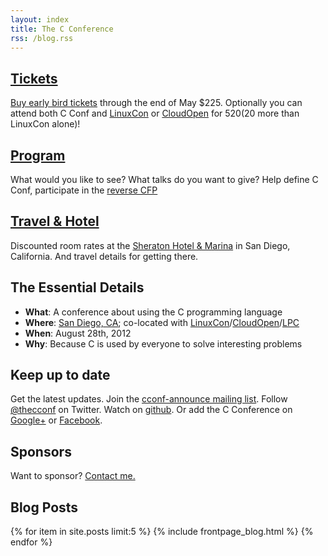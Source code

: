 ```yaml
---
layout: index
title: The C Conference
rss: /blog.rss
---
```


## [Tickets][register]

[Buy early bird tickets][register] through the end of May $225. Optionally you
can attend both C Conf and [LinuxCon][linuxcon] or [CloudOpen][cloudopen] for
$520 ($20 more than LinuxCon alone)!

## [Program][pfc]

What would you like to see? What talks do you want to give? Help define C Conf,
participate in the [reverse CFP][pfc]

## [Travel & Hotel][travel]

Discounted room rates at the [Sheraton Hotel & Marina][travel] in San Diego,
California. And travel details for getting there.

[travel]: /travel.html

## The Essential Details

- **What**: A conference about using the C programming language
- **Where**: [San Diego, CA][travel]; co-located with [LinuxCon][linuxcon]/[CloudOpen][cloudopen]/[LPC][lpc]
- **When**: August 28th, 2012
- **Why**: Because C is used by everyone to solve interesting problems

[linuxcon]: https://events.linuxfoundation.org/events/linuxcon
[cloudopen]: https://events.linuxfoundation.org/events/cloudopen/
[lpc]: http://linuxplumbersconf.org
[register]: http://www.regonline.com/Register/Checkin.aspx?EventID=1096261
[pfc]: /pfc/

## Keep up to date

Get the latest updates. Join the [cconf-announce mailing list][cconf-announce].
Follow [@thecconf][twitter] on Twitter. Watch on [github]. Or add the C
Conference on [Google+][googlep] or [Facebook][facebook].

[cconf-announce]: https://groups.google.com/forum/#!forum/cconf-announce
[github]: https://github.com/cconf/cconf.github.com
[twitter]: https://twitter.com/thecconf
[googlep]: https://plus.google.com/111666632522404882293/posts
[facebook]: http://www.facebook.com/thecconf


## Sponsors

Want to sponsor?  <a href="mailto:contact@cconf.org">Contact me.</a>

## Blog Posts

{% for item in site.posts limit:5 %}
{% include frontpage_blog.html %}
{% endfor %}
